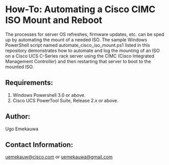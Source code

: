 # How-To: Automating a Cisco CIMC ISO Mount and Reboot

The processes for server OS refreshes, firmware updates, etc. can be sped up by automating the mount of a needed ISO. The sample Windows PowerShell script named automate_cisco_iso_mount.ps1 listed in this repository demonstrates how to automate and log the mounting of an ISO on a Cisco UCS C-Series rack server using the CIMC (Cisco Integrated Management Controller) and then restarting that server to boot to the mounted ISO.

## Requirements:
  1. Windows Powershell 3.0 or above.
  2. Cisco UCS PowerTool Suite, Release 2.x or above.

## Author:
Ugo Emekauwa

## Contact Information:
uemekauw@cisco.com or uemekauwa@gmail.com
